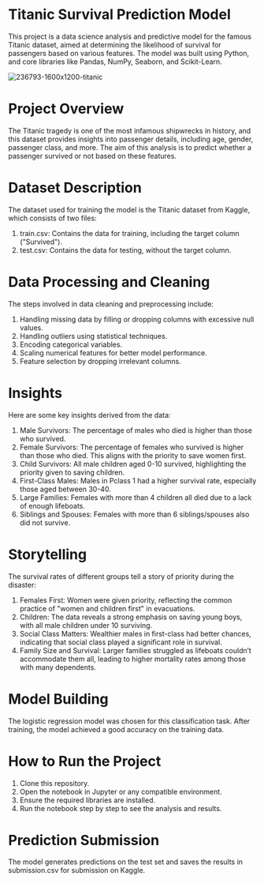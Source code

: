 # Titanic Survival Prediction Model
This project is a data science analysis and predictive model for the famous Titanic dataset, aimed at determining the likelihood of survival for passengers based on various features. The model was built using Python, and core libraries like Pandas, NumPy, Seaborn, and Scikit-Learn.

![236793-1600x1200-titanic](https://github.com/user-attachments/assets/04456b29-c9a2-469e-9727-30ef17401262)

# Project Overview
The Titanic tragedy is one of the most infamous shipwrecks in history, and this dataset provides insights into passenger details, including age, gender, passenger class, and more. The aim of this analysis is to predict whether a passenger survived or not based on these features.

# Dataset Description
The dataset used for training the model is the Titanic dataset from Kaggle, which consists of two files:

1. train.csv: Contains the data for training, including the target column ("Survived").
2. test.csv: Contains the data for testing, without the target column.

# Data Processing and Cleaning
The steps involved in data cleaning and preprocessing include:

1. Handling missing data by filling or dropping columns with excessive null values.
2. Handling outliers using statistical techniques.
3. Encoding categorical variables.
4. Scaling numerical features for better model performance.
5. Feature selection by dropping irrelevant columns.

# Insights
Here are some key insights derived from the data:

1. Male Survivors: The percentage of males who died is higher than those who survived.
2. Female Survivors: The percentage of females who survived is higher than those who died. This aligns with the priority to save women first.
3. Child Survivors: All male children aged 0-10 survived, highlighting the priority given to saving children.
4. First-Class Males: Males in Pclass 1 had a higher survival rate, especially those aged between 30-40.
5. Large Families: Females with more than 4 children all died due to a lack of enough lifeboats.
6. Siblings and Spouses: Females with more than 6 siblings/spouses also did not survive.

# Storytelling
The survival rates of different groups tell a story of priority during the disaster:

1. Females First: Women were given priority, reflecting the common practice of "women and children first" in evacuations.
2. Children: The data reveals a strong emphasis on saving young boys, with all male children under 10 surviving.
3. Social Class Matters: Wealthier males in first-class had better chances, indicating that social class played a significant role in survival.
4. Family Size and Survival: Larger families struggled as lifeboats couldn’t accommodate them all, leading to higher mortality rates among those with many dependents.

# Model Building
The logistic regression model was chosen for this classification task. After training, the model achieved a good accuracy on the training data.

# How to Run the Project
1. Clone this repository.
2. Open the notebook in Jupyter or any compatible environment.
3. Ensure the required libraries are installed.
4. Run the notebook step by step to see the analysis and results.

# Prediction Submission
The model generates predictions on the test set and saves the results in submission.csv for submission on Kaggle.
